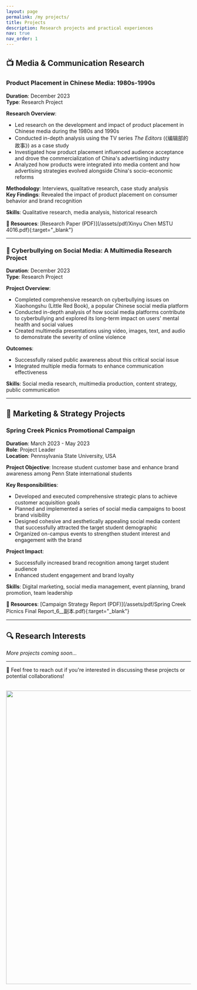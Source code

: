 ```yaml
---
layout: page
permalink: /my projects/
title: Projects
description: Research projects and practical experiences
nav: true
nav_order: 1
---
```


## 📺 Media & Communication Research

### Product Placement in Chinese Media: 1980s-1990s
**Duration**: December 2023  
**Type**: Research Project

**Research Overview**:
- Led research on the development and impact of product placement in Chinese media during the 1980s and 1990s
- Conducted in-depth analysis using the TV series *The Editors* (《编辑部的故事》) as a case study
- Investigated how product placement influenced audience acceptance and drove the commercialization of China's advertising industry
- Analyzed how products were integrated into media content and how advertising strategies evolved alongside China's socio-economic reforms

**Methodology**: Interviews, qualitative research, case study analysis  
**Key Findings**: Revealed the impact of product placement on consumer behavior and brand recognition

**Skills**: Qualitative research, media analysis, historical research

**📄 Resources**: [Research Paper (PDF)](/assets/pdf/Xinyu Chen MSTU 4016.pdf){:target="_blank"}

---

### 👻 Cyberbullying on Social Media: A Multimedia Research Project
**Duration**: December 2023  
**Type**: Research Project

**Project Overview**:
- Completed comprehensive research on cyberbullying issues on Xiaohongshu (Little Red Book), a popular Chinese social media platform
- Conducted in-depth analysis of how social media platforms contribute to cyberbullying and explored its long-term impact on users' mental health and social values
- Created multimedia presentations using video, images, text, and audio to demonstrate the severity of online violence

**Outcomes**:
- Successfully raised public awareness about this critical social issue
- Integrated multiple media formats to enhance communication effectiveness

**Skills**: Social media research, multimedia production, content strategy, public communication

---

## 💼 Marketing & Strategy Projects

### Spring Creek Picnics Promotional Campaign
**Duration**: March 2023 - May 2023  
**Role**: Project Leader  
**Location**: Pennsylvania State University, USA

**Project Objective**: Increase student customer base and enhance brand awareness among Penn State international students

**Key Responsibilities**:
- Developed and executed comprehensive strategic plans to achieve customer acquisition goals
- Planned and implemented a series of social media campaigns to boost brand visibility
- Designed cohesive and aesthetically appealing social media content that successfully attracted the target student demographic
- Organized on-campus events to strengthen student interest and engagement with the brand

**Project Impact**:
- Successfully increased brand recognition among target student audience
- Enhanced student engagement and brand loyalty

**Skills**: Digital marketing, social media management, event planning, brand promotion, team leadership

**📄 Resources**: [Campaign Strategy Report (PDF)](/assets/pdf/Spring Creek Picnics Final Report_6__副本.pdf){:target="_blank"}

---

## 🔍 Research Interests

*More projects coming soon...*

---

📧 Feel free to reach out if you're interested in discussing these projects or potential collaborations!


<br>
<a href="https://github.com/SocratesClub/SocratesClub.github.io/edit/master/_pages/publications.md">
  <img src="https://user-images.githubusercontent.com/543384/192227995-fdb3a693-2f68-4dc4-b9bd-06053066322f.png" width = "800" align="middle" />
</a>
<br>
